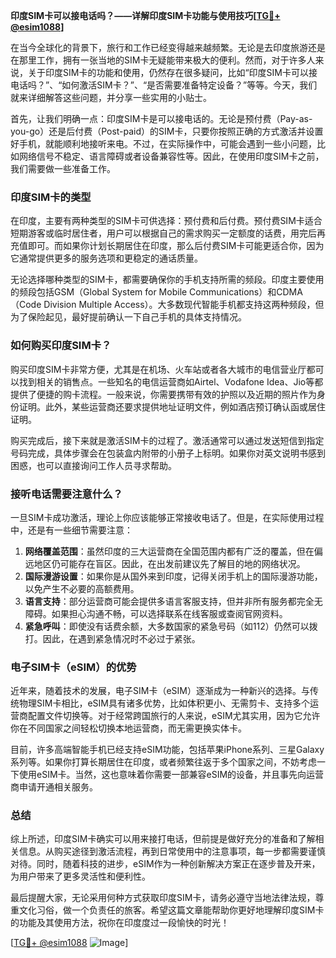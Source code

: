 **印度SIM卡可以接电话吗？——详解印度SIM卡功能与使用技巧[[TG💪+ @esim1088](https://t.me/s/esim1088)]**

在当今全球化的背景下，旅行和工作已经变得越来越频繁。无论是去印度旅游还是在那里工作，拥有一张当地的SIM卡无疑能带来极大的便利。然而，对于许多人来说，关于印度SIM卡的功能和使用，仍然存在很多疑问，比如“印度SIM卡可以接电话吗？”、“如何激活SIM卡？”、“是否需要准备特定设备？”等等。今天，我们就来详细解答这些问题，并分享一些实用的小贴士。

首先，让我们明确一点：印度SIM卡是可以接电话的。无论是预付费（Pay-as-you-go）还是后付费（Post-paid）的SIM卡，只要你按照正确的方式激活并设置好手机，就能顺利地接听来电。不过，在实际操作中，可能会遇到一些小问题，比如网络信号不稳定、语言障碍或者设备兼容性等。因此，在使用印度SIM卡之前，我们需要做一些准备工作。

### 印度SIM卡的类型

在印度，主要有两种类型的SIM卡可供选择：预付费和后付费。预付费SIM卡适合短期游客或临时居住者，用户可以根据自己的需求购买一定额度的话费，用完后再充值即可。而如果你计划长期居住在印度，那么后付费SIM卡可能更适合你，因为它通常提供更多的服务选项和更稳定的通话质量。

无论选择哪种类型的SIM卡，都需要确保你的手机支持所需的频段。印度主要使用的频段包括GSM（Global System for Mobile Communications）和CDMA（Code Division Multiple Access）。大多数现代智能手机都支持这两种频段，但为了保险起见，最好提前确认一下自己手机的具体支持情况。

### 如何购买印度SIM卡？

购买印度SIM卡非常方便，尤其是在机场、火车站或者各大城市的电信营业厅都可以找到相关的销售点。一些知名的电信运营商如Airtel、Vodafone Idea、Jio等都提供了便捷的购卡流程。一般来说，你需要携带有效的护照以及近期的照片作为身份证明。此外，某些运营商还要求提供地址证明文件，例如酒店预订确认函或居住证明。

购买完成后，接下来就是激活SIM卡的过程了。激活通常可以通过发送短信到指定号码完成，具体步骤会在包装盒内附带的小册子上标明。如果你对英文说明书感到困惑，也可以直接询问工作人员寻求帮助。

### 接听电话需要注意什么？

一旦SIM卡成功激活，理论上你应该能够正常接收电话了。但是，在实际使用过程中，还是有一些细节需要注意：

1. **网络覆盖范围**：虽然印度的三大运营商在全国范围内都有广泛的覆盖，但在偏远地区仍可能存在盲区。因此，在出发前建议先了解目的地的网络状况。
2. **国际漫游设置**：如果你是从国外来到印度，记得关闭手机上的国际漫游功能，以免产生不必要的高额费用。
3. **语言支持**：部分运营商可能会提供多语言客服支持，但并非所有服务都完全无障碍。如果担心沟通不畅，可以选择联系在线客服或查阅官网资料。
4. **紧急呼叫**：即使没有话费余额，大多数国家的紧急号码（如112）仍然可以拨打。因此，在遇到紧急情况时不必过于紧张。

### 电子SIM卡（eSIM）的优势

近年来，随着技术的发展，电子SIM卡（eSIM）逐渐成为一种新兴的选择。与传统物理SIM卡相比，eSIM具有诸多优势，比如体积更小、无需剪卡、支持多个运营商配置文件切换等。对于经常跨国旅行的人来说，eSIM尤其实用，因为它允许你在不同国家之间轻松切换本地运营商，而无需更换实体卡。

目前，许多高端智能手机已经支持eSIM功能，包括苹果iPhone系列、三星Galaxy系列等。如果你打算长期居住在印度，或者频繁往返于多个国家之间，不妨考虑一下使用eSIM卡。当然，这也意味着你需要一部兼容eSIM的设备，并且事先向运营商申请开通相关服务。

### 总结

综上所述，印度SIM卡确实可以用来接打电话，但前提是做好充分的准备和了解相关信息。从购买途径到激活流程，再到日常使用中的注意事项，每一步都需要谨慎对待。同时，随着科技的进步，eSIM作为一种创新解决方案正在逐步普及开来，为用户带来了更多灵活性和便利性。

最后提醒大家，无论采用何种方式获取印度SIM卡，请务必遵守当地法律法规，尊重文化习俗，做一个负责任的旅客。希望这篇文章能帮助你更好地理解印度SIM卡的功能及其使用方法，祝你在印度度过一段愉快的时光！

[[TG💪+ @esim1088](https://t.me/s/esim1088) ![Image](https://i.postimg.cc/4NQfJmqS/Snipaste-2025-05-13-00-14-12.png)]